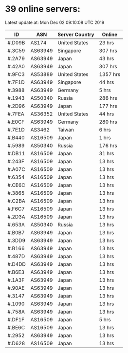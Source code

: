 # 39 online servers:

Latest update at: Mon Dec 02 09:10:08 UTC 2019

| ID | ASN | Server Country | Online |
| -- | --- | -------------- | ------ |
| #.D09B | AS174 | United States | 23 hrs |
| #.3C59 | AS63949 | Singapore | 307 hrs |
| #.2A79 | AS63949 | Japan | 43 hrs |
| #.42A0 | AS63949 | Japan | 307 hrs |
| #.9FC3 | AS53889 | United States | 1357 hrs |
| #.7F1D | AS63949 | Singapore | 44 hrs |
| #.3988 | AS63949 | Germany | 5 hrs |
| #.1943 | AS50340 | Russia | 286 hrs |
| #.2D96 | AS63949 | Japan | 177 hrs |
| #.7FEA | AS36352 | United States | 44 hrs |
| #.E0CF | AS63949 | Germany | 280 hrs |
| #.7E1D | AS3462 | Taiwan | 6 hrs |
| #.B440 | AS16509 | Japan | 1 hrs |
| #.5989 | AS50340 | Russia | 176 hrs |
| #.DB11 | AS16509 | Japan | 31 hrs |
| #.243F | AS16509 | Japan | 13 hrs |
| #.A07C | AS16509 | Japan | 13 hrs |
| #.6354 | AS16509 | Japan | 13 hrs |
| #.CE6C | AS16509 | Japan | 13 hrs |
| #.3865 | AS16509 | Japan | 13 hrs |
| #.C2BA | AS16509 | Japan | 13 hrs |
| #.F6C7 | AS16509 | Japan | 13 hrs |
| #.2D3A | AS16509 | Japan | 13 hrs |
| #.653A | AS50340 | Russia | 13 hrs |
| #.B0B7 | AS63949 | Japan | 13 hrs |
| #.3DD9 | AS63949 | Japan | 13 hrs |
| #.B166 | AS63949 | Japan | 13 hrs |
| #.487D | AS63949 | Japan | 13 hrs |
| #.D4DD | AS63949 | Japan | 13 hrs |
| #.B6E3 | AS63949 | Japan | 13 hrs |
| #.1A3F | AS63949 | Japan | 13 hrs |
| #.90AE | AS63949 | Japan | 13 hrs |
| #.3147 | AS63949 | Japan | 13 hrs |
| #.1090 | AS63949 | Japan | 13 hrs |
| #.758A | AS63949 | Japan | 13 hrs |
| #.DF1F | AS16509 | Japan | 5 hrs |
| #.BE6C | AS16509 | Japan | 13 hrs |
| #.2952 | AS63949 | Japan | 13 hrs |
| #.D628 | AS16509 | Japan | 13 hrs |

